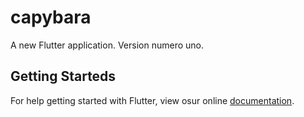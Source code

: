 # capybara


A new Flutter application. Version numero uno. 
## Getting Starteds

For help getting started with Flutter, view osur online
[documentation](https://flutter.io/).

